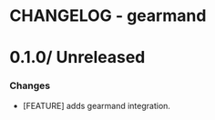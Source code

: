 # CHANGELOG - gearmand

0.1.0/ Unreleased
==================

### Changes

* [FEATURE] adds gearmand integration.
